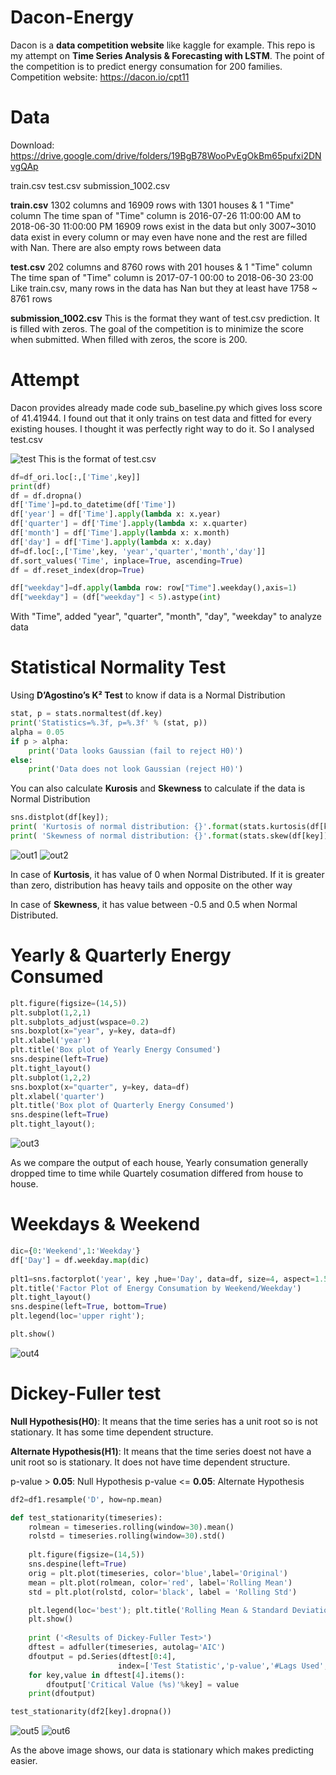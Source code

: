 # Dacon-Energy
Dacon is a **data competition website** like kaggle for example. 
This repo is my attempt on **Time Series Analysis & Forecasting with LSTM**. The point of the competition is to predict energy consumation for 200 families.
Competition website: https://dacon.io/cpt11


# Data
Download: https://drive.google.com/drive/folders/19BgB78WooPvEgOkBm65pufxi2DNvgQAp

train.csv
test.csv
submission_1002.csv

**train.csv**
1302 columns and 16909 rows with 1301 houses & 1 "Time" column
The time span of "Time" column is 2016-07-26 11:00:00 AM to 2018-06-30 11:00:00 PM
16909 rows exist in the data but only 3007~3010 data exist in every column or may even have none and the rest are filled with Nan.
There are also empty rows between data

**test.csv**
202 columns and 8760 rows with 201 houses & 1 "Time" column
The time span of "Time" column is 2017-07-1 00:00 to 2018-06-30 23:00
Like train.csv, many rows in the data has Nan but they at least have 1758 ~ 8761 rows

**submission_1002.csv**
This is the format they want of test.csv prediction.
It is filled with zeros. The goal of the competition is to minimize the score when submitted. When filled with zeros, the score is 200.

# Attempt
Dacon provides already made code sub_baseline.py which gives loss score of 41.41944.
I found out that it only trains on test data and fitted for every existing houses. I thought it was perfectly right way to do it.
So I analysed test.csv

![test](./image/test.PNG)
This is the format of test.csv

```python
df=df_ori.loc[:,['Time',key]]
print(df)
df = df.dropna()
df['Time']=pd.to_datetime(df['Time']) 
df['year'] = df['Time'].apply(lambda x: x.year)
df['quarter'] = df['Time'].apply(lambda x: x.quarter)
df['month'] = df['Time'].apply(lambda x: x.month)
df['day'] = df['Time'].apply(lambda x: x.day)
df=df.loc[:,['Time',key, 'year','quarter','month','day']]
df.sort_values('Time', inplace=True, ascending=True)
df = df.reset_index(drop=True)

df["weekday"]=df.apply(lambda row: row["Time"].weekday(),axis=1)
df["weekday"] = (df["weekday"] < 5).astype(int)
```

With "Time", added "year", "quarter", "month", "day", "weekday" to analyze data

# Statistical Normality Test
Using **D’Agostino’s K² Test** to know if data is a Normal Distribution 
```python
stat, p = stats.normaltest(df.key)
print('Statistics=%.3f, p=%.3f' % (stat, p))
alpha = 0.05
if p > alpha:
    print('Data looks Gaussian (fail to reject H0)')
else:
    print('Data does not look Gaussian (reject H0)')
```




You can also calculate **Kurosis** and **Skewness** to calculate if the data is Normal Distribution

```python
sns.distplot(df[key]);
print( 'Kurtosis of normal distribution: {}'.format(stats.kurtosis(df[key])))
print( 'Skewness of normal distribution: {}'.format(stats.skew(df[key])))
```
![out1](./image/out1.PNG)
![out2](./image/out2.PNG)


In case of **Kurtosis**, it has value of 0 when Normal Distributed. If it is greater than zero, distribution has heavy tails and opposite on the other way

In case of **Skewness**, it has value between -0.5 and 0.5 when Normal Distributed.

# Yearly & Quarterly Energy Consumed
```python
plt.figure(figsize=(14,5))
plt.subplot(1,2,1)
plt.subplots_adjust(wspace=0.2)
sns.boxplot(x="year", y=key, data=df)
plt.xlabel('year')
plt.title('Box plot of Yearly Energy Consumed')
sns.despine(left=True)
plt.tight_layout()
plt.subplot(1,2,2)
sns.boxplot(x="quarter", y=key, data=df)
plt.xlabel('quarter')
plt.title('Box plot of Quarterly Energy Consumed')
sns.despine(left=True)
plt.tight_layout();
```
![out3](./image/out3.PNG)

As we compare the output of each house, Yearly consumation generally dropped time to time while Quartely cosumation differed from house to house.

# Weekdays & Weekend
```python
dic={0:'Weekend',1:'Weekday'}
df['Day'] = df.weekday.map(dic)
    
plt1=sns.factorplot('year', key ,hue='Day', data=df, size=4, aspect=1.5, legend=False)                                                                                                                                                                                                                                                                                                                                             
plt.title('Factor Plot of Energy Consumation by Weekend/Weekday')                                                             
plt.tight_layout()                                                                                                                  
sns.despine(left=True, bottom=True) 
plt.legend(loc='upper right');

plt.show()
```
![out4](./image/out4.PNG)

# Dickey-Fuller test
**Null Hypothesis(H0)**: It means that the time series has a unit root so is not stationary. It has some time dependent structure.

**Alternate Hypothesis(H1)**: It means that the time series doest not have a unit root so is stationary. It does not have time dependent structure.

p-value > **0.05**: Null Hypothesis
p-value <= **0.05**: Alternate Hypothesis


```python
df2=df1.resample('D', how=np.mean)

def test_stationarity(timeseries):
    rolmean = timeseries.rolling(window=30).mean()
    rolstd = timeseries.rolling(window=30).std()
    
    plt.figure(figsize=(14,5))
    sns.despine(left=True)
    orig = plt.plot(timeseries, color='blue',label='Original')
    mean = plt.plot(rolmean, color='red', label='Rolling Mean')
    std = plt.plot(rolstd, color='black', label = 'Rolling Std')

    plt.legend(loc='best'); plt.title('Rolling Mean & Standard Deviation')
    plt.show()
    
    print ('<Results of Dickey-Fuller Test>')
    dftest = adfuller(timeseries, autolag='AIC')
    dfoutput = pd.Series(dftest[0:4],
                        index=['Test Statistic','p-value','#Lags Used','Number of Observations Used'])
    for key,value in dftest[4].items():
        dfoutput['Critical Value (%s)'%key] = value
    print(dfoutput)

test_stationarity(df2[key].dropna())
```

![out5](./image/out5.PNG)
![out6](./image/out6.PNG)

As the above image shows, our data is stationary which makes predicting easier.
